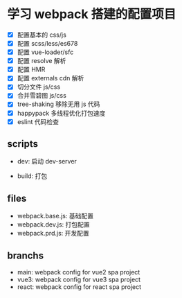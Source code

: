 # 学习 webpack 搭建的配置项目

- [x] 配置基本的 css/js
- [x] 配置 scss/less/es678
- [x] 配置 vue-loader/sfc
- [x] 配置 resolve 解析
- [x] 配置 HMR
- [x] 配置 externals cdn 解析
- [x] 切分文件 js/css
- [x] 合并雪碧图 js/css
- [x] tree-shaking 移除无用 js 代码
- [x] happypack 多线程优化打包速度
- [x] eslint 代码检查

## scripts

- dev: 启动 dev-server

- build: 打包

## files

- webpack.base.js: 基础配置
- webpack.dev.js: 打包配置
- webpack.prd.js: 开发配置

## branchs

- main: webpack config for vue2 spa project
- vue3: webpack config for vue3 spa project
- react: webpack config for react spa project
